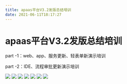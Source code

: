```yaml
---
title: apaas平台V3.2发版总结培训
date: 2021-06-11T18:17:27
---
```


# apaas平台V3.2发版总结培训

part -1：web、app、服务更新、轻表单新演示培训

part -2：IDE、流程审批更新演示培训

![](http://apaas.wxchina.com:8881/wp-content/uploads/3-aPaaS-V3.2%E7%89%88%E6%9C%AC%E6%80%BB%E7%BB%93%E6%8A%A5%E5%91%8A07.png) ![](http://apaas.wxchina.com:8881/wp-content/uploads/3-aPaaS-V3.2%E7%89%88%E6%9C%AC%E6%80%BB%E7%BB%93%E6%8A%A5%E5%91%8A08.png) ![](http://apaas.wxchina.com:8881/wp-content/uploads/3-aPaaS-V3.2%E7%89%88%E6%9C%AC%E6%80%BB%E7%BB%93%E6%8A%A5%E5%91%8A09.png) ![](http://apaas.wxchina.com:8881/wp-content/uploads/3-aPaaS-V3.2%E7%89%88%E6%9C%AC%E6%80%BB%E7%BB%93%E6%8A%A5%E5%91%8A10.png) ![](http://apaas.wxchina.com:8881/wp-content/uploads/3-aPaaS-V3.2%E7%89%88%E6%9C%AC%E6%80%BB%E7%BB%93%E6%8A%A5%E5%91%8A11.png) ![](http://apaas.wxchina.com:8881/wp-content/uploads/3-aPaaS-V3.2%E7%89%88%E6%9C%AC%E6%80%BB%E7%BB%93%E6%8A%A5%E5%91%8A12.png) ![](http://apaas.wxchina.com:8881/wp-content/uploads/3-aPaaS-V3.2%E7%89%88%E6%9C%AC%E6%80%BB%E7%BB%93%E6%8A%A5%E5%91%8A17.png)